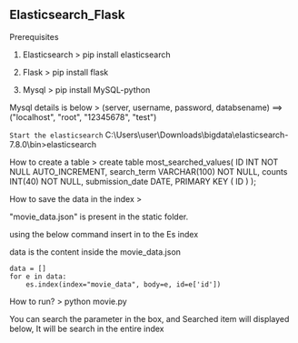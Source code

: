 ## Elasticsearch_Flask

Prerequisites
1. Elasticsearch  >
pip install elasticsearch

2. Flask > 
pip install flask

3. Mysql >
pip install MySQL-python

Mysql details is below > 
(server, username, password, databsename) ==> ("localhost", "root", "12345678", "test")

`Start the elasticsearch` 
C:\Users\user\Downloads\bigdata\elasticsearch-7.8.0\bin>elasticsearch


How to create a table > 
create table most_searched_values(
   ID INT NOT NULL AUTO_INCREMENT,
   search_term VARCHAR(100) NOT NULL,
   counts INT(40) NOT NULL,
   submission_date DATE,
   PRIMARY KEY ( ID )
);

How to save the data in the index >

"movie_data.json" is present in the static folder. 

using the below command insert in to the Es index

data is the content inside the movie_data.json

```
data = []
for e in data:
    es.index(index="movie_data", body=e, id=e['id'])
```
How to run? > 
python movie.py

You can search the parameter in the box, and Searched item will displayed below, It will be search in the entire index



